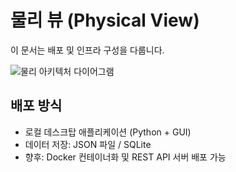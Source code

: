 # 물리 뷰 (Physical View)

이 문서는 배포 및 인프라 구성을 다룹니다.

![물리 아키텍처 다이어그램](diagrams/deployment.png)

## 배포 방식

- 로컬 데스크탑 애플리케이션 (Python + GUI)  
- 데이터 저장: JSON 파일 / SQLite  
- 향후: Docker 컨테이너화 및 REST API 서버 배포 가능
